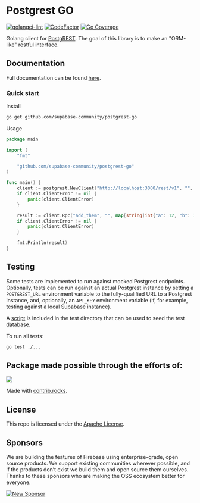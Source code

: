 # Postgrest GO

[![golangci-lint](https://github.com/supabase-community/postgrest-go/actions/workflows/golangci.yml/badge.svg)](https://github.com/supabase-community/postgrest-go/actions/workflows/golangci.yml) [![CodeFactor](https://www.codefactor.io/repository/github/supabase-community/postgrest-go/badge/main?s=101cab44de33934fd85cadcd9a9b535a05791670)](https://www.codefactor.io/repository/github/supabase-community/postgrest-go/overview/main)
[![Go Coverage](https://github.com/supabase-community/postgrest-go/wiki/coverage.svg)](https://raw.githack.com/wiki/supabase-community/postgrest-go/coverage.html)

Golang client for [PostgREST](https://postgrest.org). The goal of this library is to make an "ORM-like" restful interface.

## Documentation

Full documentation can be found [here](https://pkg.go.dev/github.com/supabase-community/postgrest-go).

### Quick start

Install

```bash
go get github.com/supabase-community/postgrest-go
```

Usage

```go
package main

import (
	"fmt"

	"github.com/supabase-community/postgrest-go"
)

func main() {
	client := postgrest.NewClient("http://localhost:3000/rest/v1", "", nil)
	if client.ClientError != nil {
		panic(client.ClientError)
	}

	result := client.Rpc("add_them", "", map[string]int{"a": 12, "b": 3})
	if client.ClientError != nil {
		panic(client.ClientError)
	}

	fmt.Println(result)
}
```

## Testing

Some tests are implemented to run against mocked Postgrest endpoints. Optionally, tests can be run against an actual Postgrest instance by setting a `POSTGREST_URL` environment variable to the fully-qualified URL to a Postgrest instance, and, optionally, an `API_KEY` environment variable (if, for example, testing against a local Supabase instance).

A [script](test/seed.sql) is included in the test directory that can be used to seed the test database.

To run all tests:

```bash
go test ./...
```
## Package made possible through the efforts of: 
<a href="https://github.com/supabase-community/postgrest-go/graphs/contributors">
  <img src="https://contrib.rocks/image?repo=supabase-community/postgrest-go" />
</a>

Made with [contrib.rocks](https://contrib.rocks).

## License

This repo is licensed under the [Apache License](LICENSE).

## Sponsors

We are building the features of Firebase using enterprise-grade, open source products. We support existing communities wherever possible, and if the products don’t exist we build them and open source them ourselves. Thanks to these sponsors who are making the OSS ecosystem better for everyone.

[![New Sponsor](https://user-images.githubusercontent.com/10214025/90518111-e74bbb00-e198-11ea-8f88-c9e3c1aa4b5b.png)](https://github.com/sponsors/supabase)
